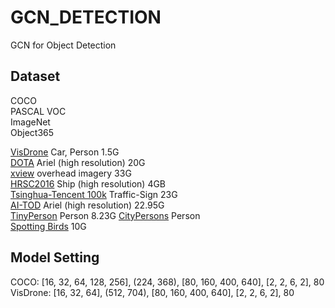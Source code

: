 # GCN_DETECTION
GCN for Object Detection

## Dataset
COCO  
PASCAL VOC  
ImageNet  
Object365




[VisDrone](https://github.com/VisDrone/VisDrone-Dataset) Car, Person 1.5G  
[DOTA](https://captain-whu.github.io/DOTA/dataset.html) Ariel (high resolution) 20G  
[xview](http://xviewdataset.org/) overhead imagery 33G  
[HRSC2016](http://www.escience.cn/people/liuzikun/DataSet.html) Ship (high resolution) 4GB  
[Tsinghua-Tencent 100k](https://cg.cs.tsinghua.edu.cn/traffic-sign/)  Traffic-Sign 23G  
[AI-TOD](http://m6z.cn/5MjlYk) Ariel (high resolution) 22.95G  
[TinyPerson](http://m6z.cn/6vqF3T) Person 8.23G 
[CityPersons](https://www.cityscapes-dataset.com/) Person  
[Spotting Birds](https://github.com/IIM-TTIJ/MVA2023SmallObjectDetection4SpottingBirds) 10G  

## Model Setting
COCO: [16, 32, 64, 128, 256], (224, 368), [80, 160, 400, 640], [2, 2, 6, 2], 80  
VisDrone: [16, 32, 64], (512, 704), [80, 160, 400, 640], [2, 2, 6, 2], 80
